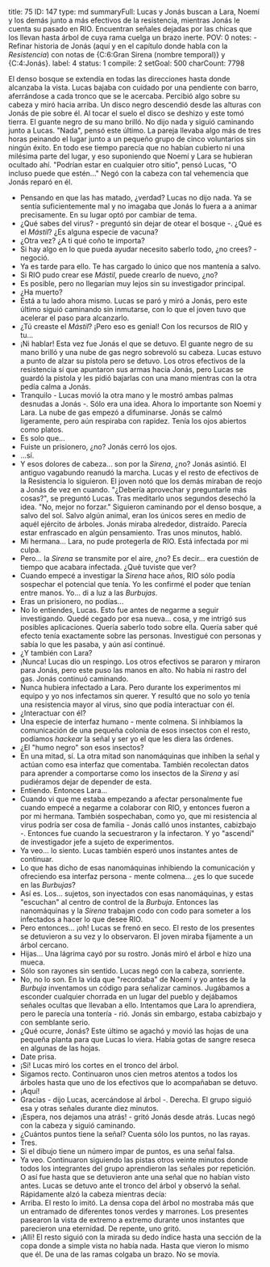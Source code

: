 title:          75
ID:             147
type:           md
summaryFull:    Lucas y Jonás buscan a Lara, Noemí y los demás junto a más efectivos de la resistencia, mientras Jonás le cuenta su pasado en RIO. Encuentran señales dejadas por las chicas que los llevan hasta árbol de cuya rama cuelga un brazo inerte.
POV:            0
notes:          - Refinar historia de Jonás (aquí y en el capítulo donde habla con la *Resistencia*) con notas de {C:6:Gran Sirena (nombre temporal)} y {C:4:Jonás}.
label:          4
status:         1
compile:        2
setGoal:        500
charCount:      7798


El denso bosque se extendía en todas las direcciones hasta donde alcanzaba la vista. Lucas bajaba con cuidado por una pendiente con barro, aferrándose a cada tronco que se le acercaba.
Percibió algo sobre su cabeza y miró hacia arriba. Un disco negro descendió desde las alturas con Jonás de pie sobre él. Al tocar el suelo el disco se deshizo y este tomó tierra. El guante negro de su mano brilló.
No dijo nada y siguió caminando junto a Lucas.
"Nada", pensó este último.
La pareja llevaba algo más de tres horas peinando el lugar junto a un pequeño grupo de cinco voluntarios sin ningún éxito.
En todo ese tiempo parecía que no habían cubierto ni una milésima parte del lugar, y eso suponiendo que Noemí y Lara se hubieran ocultado ahí.
"Podrían estar en cualquier otro sitio", pensó Lucas, "O incluso puede que estén..."
Negó con la cabeza con tal vehemencia que Jonás reparó en él.
- Pensando en que las has matado, ¿verdad?
Lucas no dijo nada. Ya se sentía suficientemente mal y no imagaba que Jonás lo fuera a a animar precisamente.
En su lugar optó por cambiar de tema.
- ¿Qué sabes del virus? - preguntó sin dejar de otear el bosque -. ¿Qué es el *Mástil*? ¿Es alguna especie de vacuna?
- ¿Otra vez? ¿A ti qué coño te importa?
- Si hay algo en lo que pueda ayudar necesito saberlo todo, ¿no crees? - negoció.
- Ya es tarde para ello. Te has cargado lo único que nos mantenía a salvo.
- Si RIO pudo crear ese *Mástil*, puede crearlo de nuevo, ¿no?
- Es posible, pero no llegarían muy lejos sin su investigador principal.
- ¿Ha muerto?
- Está a tu lado ahora mismo.
Lucas se paró y miró a Jonás, pero este último siguió caminando sin inmutarse, con lo que el joven tuvo que acelerar el paso para alcanzarlo.
- ¿Tú creaste el *Mástil*? ¡Pero eso es genial! Con los recursos de RIO y tu...
- ¡Ni hablar!
Esta vez fue Jonás el que se detuvo. El guante negro de su mano brilló y una nube de gas negro sobrevoló su cabeza.
Lucas estuvo a punto de alzar su pistola pero se detuvo. Los otros efectivos de la resistencia sí que apuntaron sus armas hacia Jonás, pero Lucas se guardó la pistola y les pidió bajarlas con una mano mientras con la otra pedía calma a Jonás.
- Tranquilo - Lucas movió la otra mano y le mostró ambas palmas desnudas a Jonás -. Sólo era una idea. Ahora lo importante son Noemi y Lara.
La nube de gas empezó a difuminarse. Jonás se calmó ligeramente, pero aún respiraba con rapidez. Tenía los ojos abiertos como platos.
- Es solo que...
- Fuiste un prisionero, ¿no?
Jonás cerró los ojos.
- ...sí.
- Y esos dolores de cabeza... son por la *Sirena*, ¿no?
Jonás asintió.
El antiguo vagabundo reanudó la marcha. Lucas y el resto de efectivos de la Resistencia lo siguieron. El joven notó que los demás miraban de reojo a Jonás de vez en cuando.
"¿Debería aprovechar y preguntarle más cosas?", se preguntó Lucas.
Tras meditarlo unos segundos desechó la idea.
"No, mejor no forzar."
Siguieron caminando por el denso bosque, a salvo del sol. Salvo algún animal, eran los únicos seres en medio de aquél ejército de árboles.
Jonás miraba alrededor, distraído. Parecía estar enfrascado en algún pensamiento.
Tras unos minutos, habló.
- Mi hermana... Lara, no pude protegerla de RIO. Está infectada por mi culpa.
- Pero... la *Sirena* se transmite por el aire, ¿no? Es decir...  era cuestión de tiempo que acabara infectada. ¿Qué tuviste que ver?
- Cuando empecé a investigar la *Sirena* hace años, RIO sólo podía sospechar el potencial que tenía. Yo les confirmé el poder que tenían entre manos. Yo... di a luz a las *Burbujas*.
- Eras un prisionero, no podías...
- No lo entiendes, Lucas. Esto fue antes de negarme a seguir investigando. Quedé cegado por esa nueva... cosa, y me intrigó sus posibles aplicaciones. Quería saberlo todo sobre ella. Quería saber qué efecto tenía exactamente sobre las personas. Investigué con personas y sabía lo que les pasaba, y aún así continué.
- ¿Y también con Lara?
- ¡Nunca!
Lucas dio un respingo. Los otros efectivos se pararon y miraron para Jonás, pero este puso las manos en alto. No había ni rastro del gas.
Jonás continuó caminando.
- Nunca hubiera infectado a Lara. Pero durante los experimentos mi equipo y yo nos infectamos sin querer. Y resultó que no solo yo tenía una resistencia mayor al virus, sino que podía interactuar con él.
- ¿Interactuar con él?
- Una especie de interfaz humano - mente colmena. Si inhibíamos la comunicación de una pequeña colonia de esos insectos con el resto, podíamos *hackear* la señal y ser yo el que les diera las órdenes.
- ¿El "humo negro" son esos insectos?
- En una mitad, sí. La otra mitad son nanomáquinas que inhiben la señal y actúan como esa interfaz que comentaba. También recolectan datos para aprender a comportarse como los insectos de la *Sirena* y así pudiéramos dejar de depender de esta.
- Entiendo. Entonces Lara...
- Cuando vi que me estaba empezando a afectar personalmente fue cuando empecé a negarme a colaborar con RIO, y entonces fueron a por mi hermana. También sospechaban, como yo, que mi resistencia al virus podría ser cosa de familia - Jonás calló unos instantes, cabizbajo -. Entonces fue cuando la secuestraron y la infectaron. Y yo "ascendí" de investigador jefe a sujeto de experimentos.
- Ya veo... lo siento.
Lucas también esperó unos instantes antes de continuar.
- Lo que has dicho de esas nanomáquinas inhibiendo la comunicación y ofreciendo esa interfaz persona - mente colmena... ¿es lo que sucede en las *Burbujas*?
- Así es. Los... sujetos, son inyectados con esas nanomáquinas, y estas "escuchan" al centro de control de la *Burbuja*. Entonces las nanomáquinas y la *Sirena* trabajan codo con codo para someter a los infectados a hacer lo que desee RIO.
- Pero entonces... ¡oh!
Lucas se frenó en seco. El resto de los presentes se detuvieron a su vez y lo observaron. El joven miraba fijamente a un árbol cercano.
- Hijas...
Una lágrima cayó por su rostro.
Jonás miró el árbol e hizo una mueca.
- Sólo son rayones sin sentido.
Lucas negó con la cabeza, sonriente.
- No, no lo son. En la vida que "recordaba" de Noemí y yo antes de la *Burbuja* inventamos un código para señalizar caminos. Jugábamos a esconder cualquier chorrada en un lugar del pueblo y dejábamos señales ocultas que llevaban a ello. Intentamos que Lara lo aprendiera, pero le parecía una tontería - rió.
Jonás sin embargo, estaba cabizbajo y con semblante serio.
- ¿Qué ocurre, Jonás?
Este último se agachó y movió las hojas de una pequeña planta para que Lucas lo viera.
Había gotas de sangre reseca en algunas de las hojas.
- Date prisa.
- ¡Sí!
Lucas miró los cortes en el tronco del árbol.
- Sigamos recto.
Continuaron unos cien metros atentos a todos los árboles hasta que uno de los efectivos que lo acompañaban se detuvo.
- ¡Aquí!
- Gracias - dijo Lucas, acercándose al árbol -. Derecha.
El grupo siguió esa y otras señales durante diez minutos.
- ¡Espera, nos dejamos una atrás! - gritó Jonás desde atrás.
Lucas negó con la cabeza y siguió caminando.
- ¿Cuántos puntos tiene la señal? Cuenta sólo los puntos, no las rayas.
- Tres.
- Si el dibujo tiene un número impar de puntos, es una señal falsa.
- Ya veo.
Continuaron siguiendo las pistas otros veinte minutos donde todos los integrantes del grupo aprendieron las señales por repetición.
O así fue hasta que se detuvieron ante una señal que no habían visto antes.
Lucas se detuvo ante el tronco del árbol y observó la señal. Rápidamente alzó la cabeza mientras decía:
- Arriba.
El resto lo imitó. La densa copa del árbol no mostraba más que un entramado de diferentes tonos verdes y marrones. Los presentes pasearon la vista de extremo a extremo durante unos instantes que parecieron una eternidad. De repente, uno gritó.
- ¡Allí!
El resto siguió con la mirada su dedo índice hasta una sección de la copa donde a simple vista no había nada. Hasta que vieron lo mismo que él.
De una de las ramas colgaba un brazo.
No se movía.